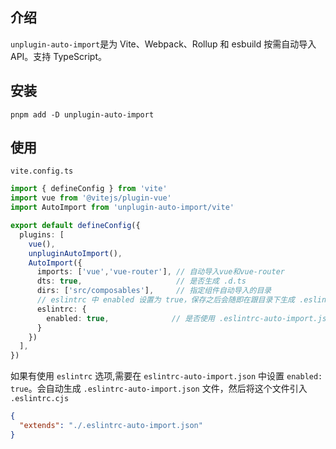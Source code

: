<!--
 * @Author: xie392
 * @Date: 2023-09-17 16:35:12
 * @Description: 模块自动导入
 * @See: https://v.douyin.com/ie9tukge/
-->
## 介绍

`unplugin-auto-import`是为 Vite、Webpack、Rollup 和 esbuild 按需自动导入 API。支持 TypeScript。


## 安装

```shell
pnpm add -D unplugin-auto-import
```

## 使用

`vite.config.ts`

```typescript
import { defineConfig } from 'vite'
import vue from '@vitejs/plugin-vue'
import AutoImport from 'unplugin-auto-import/vite'

export default defineConfig({
  plugins: [
    vue(),
    unpluginAutoImport(),
    AutoImport({
      imports: ['vue','vue-router'], // 自动导入vue和vue-router
      dts: true,                     // 是否生成 .d.ts
      dirs: ['src/composables'],     // 指定组件自动导入的目录
      // eslintrc 中 enabled 设置为 true，保存之后会随即在跟目录下生成 .eslintrc-auto-import.json 文件。
      eslintrc: {
        enabled: true,              // 是否使用 .eslintrc-auto-import.json
      }
    })
  ],
})
```

如果有使用 `eslintrc` 选项,需要在 `eslintrc-auto-import.json` 中设置 `enabled: true`。会自动生成 `.eslintrc-auto-import.json` 文件，然后将这个文件引入 `.eslintrc.cjs`

```json
{
  "extends": "./.eslintrc-auto-import.json"
}
```
